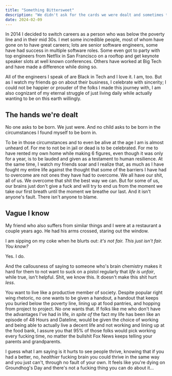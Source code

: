 ```yaml
---
title: "Something Bittersweet"
description: "We didn't ask for the cards we were dealt and sometimes that's the part that gets you."
date: 2024-02-09
---
```


In 2014 I decided to switch careers as a person who was below the poverty line and in their mid 30s. I met some incredible people, most of whom have gone on to have great careers; lots are senior software engineers, some have had success in multiple software roles. Some even got to party with top engineers from Netflix in San Francisco on a rooftop and get keynote speaker slots at well known conferences. Others have worked at Big Tech and have made a difference while doing so.

All of the engineers I speak of are Black in Tech and I love it. I am, too. But as I watch my friends go on about their business, I celebrate with sincerity; I could not be happier or prouder of the folks I made this journey with, I am also cognizant of my eternal struggle of just living daily while actually wanting to be on this earth willingly.

## The hands we're dealt

No one asks to be born. We just were. And no child asks to be born in the circumstances I found myself to be born in.

To be in those circumstances and to even be alive at the age I am is almost unheard of. For me to not be in jail or dead is to be celebrated. For me to have rented my own home while making 6 figures, even though it was only for a year, is to be lauded and given as a testament to human resilience. At the same time, I watch my friends soar and I realize that, as much as I have fought my entire life against the thought that some of the barriers I have had to overcome are not ones they have had to overcome. We all have our shit, all of us. We overcome that shit the best way we can. But for some of us, our brains just don't give a fuck and will try to end us from the moment we take our first breath until the moment we breathe our last. And it isn't anyone's fault. There isn't anyone to blame.

## Vague I know

My friend who also suffers from similar things and I were at a restaurant a couple years ago. He had his arms crossed, staring out the window.

I am sipping on my coke when he blurts out: *it's not fair. This just isn't fair. You know?*

Yes. I do.

And the callousness of saying to someone who's brain chemistry makes it hard for them to not want to suck on a pistol regularly that *life is unfair*, while true, isn't helpful. Shit, we know this. It doesn't make this shit hurt *less*.

You want to live like a productive member of society. Despite popular right wing rhetoric, no one wants to be given a handout, a handout that keeps you buried below the poverty line, lining up at food pantries, and hopping from project to project. No one wants that. If folks like me who don't have the advantages I've had in life, *in spite of* the fact my life has been like an episode of 48 Hours and Dateline, would be given the choice of working and being able to actually live a decent life and not working and lining up at the food bank, I assure you that 95% of those folks would pick working every fucking time, no matter the bullshit Fox News keeps telling your parents and grandparents.

I guess what I am saying is it hurts to see people thrive, knowing that if you had a better, no, *healthier* fucking brain you could thrive in the same way and you just can't, through no fault of your own. It feels like you're dying on Groundhog's Day and there's not a fucking thing you can do about it...